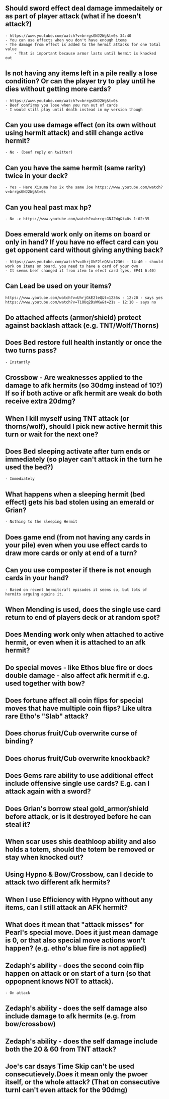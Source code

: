 ## Should sword effect deal damage immedaitely or as part of player attack (what if he doesn't attack?)

    - https://www.youtube.com/watch?v=brrgsGNJ2Wg&t=0s 34:40
    - You can use effects when you don't have enough items
    - The damage from effect is added to the hermit attacks for one total value
    	- That is important because armor lasts until hermit is knocked out

## Is not having any items left in a pile really a lose condition? Or can the player try to play until he dies without getting more cards?

    - https://www.youtube.com/watch?v=brrgsGNJ2Wg&t=0s
    - Beef confirms you lose when you run out of cards
    - I would still play until death instead in my version though

## Can you use damage effect (on its own without using hermit attack) and still change active hermit?

    - No - (beef reply on twitter)

## Can you have the same hermit (same rarity) twice in your deck?

    - Yes - Here Xisuma has 2x the same Joe https://www.youtube.com/watch?v=brrgsGNJ2Wg&t=0s

## Can you heal past max hp?

    - No -> https://www.youtube.com/watch?v=brrgsGNJ2Wg&t=0s 1:02:35

## Does emerald work only on items on board or only in hand? If you have no effect card can you get opponent card without giving anything back?

    - https://www.youtube.com/watch?v=UhrjGkE2leQ&t=1236s - 14:40 - should work on items on board, you need to have a card of your own
    - It seems beef changed it from item to efect card (yes, EP41 6:40)

## Can Lead be used on your items?

    https://www.youtube.com/watch?v=UhrjGkE2leQ&t=1236s - 12:20 - says yes
    https://www.youtube.com/watch?v=TiOUq2DsWKw&t=21s - 12:10 - says no

## Do attached affects (armor/shield) protect against backlash attack (e.g. TNT/Wolf/Thorns)

## Does Bed restore full health instantly or once the two turns pass?

    - Instantly

## Crossbow - Are weaknesses applied to the damage to afk hermits (so 30dmg instead of 10?) If so if both active or afk hermit are weak do both receive extra 20dmg?

## When I kill myself using TNT attack (or thorns/wolf), should I pick new active hermit this turn or wait for the next one?

## Does Bed sleeping activate after turn ends or immediately (so player can't attack in the turn he used the bed?)

    - Immediately

## What happens when a sleeping hermit (bed effect) gets his bad stolen using an emerald or Grian?

    - Nothing to the sleeping Hermit

## Does game end (from not having any cards in your pile) even when you use effect cards to draw more cards or only at end of a turn?

## Can you use composter if there is not enough cards in your hand?

    - Based on recent hermitcraft episodes it seems so, but lots of hermits arguing agains it.

## When Mending is used, does the single use card return to end of players deck or at random spot?

## Does Mending work only when attached to active hermit, or even when it is attached to an afk hermit?

## Do special moves - like Ethos blue fire or docs double damage - also affect afk hermit if e.g. used together with bow?

## Does fortune affect all coin flips for special moves that have multiple coin flips? Like ultra rare Etho's "Slab" attack?

## Does chorus fruit/Cub overwrite curse of binding?

## Does chorus fruit/Cub overwrite knockback?

## Does Gems rare ability to use additional effect include offensive single use cards? E.g. can I attack again with a sword?

## Does Grian's borrow steal gold_armor/shield before attack, or is it destroyed before he can steal it?

## When scar uses shis deathloop ability and also holds a totem, should the totem be removed or stay when knocked out?

## Using Hypno & Bow/Crossbow, can I decide to attack two different afk hermits?

## When I use Efficiency with Hypno without any items, can I still attack an AFK hermit?

## What does it mean that "attack misses" for Pearl's special move. Does it just mean damage is 0, or that also special move actions won't happen? (e.g. etho's blue fire is not applied)

## Zedaph's ability - does the second coin flip happen on attack or on start of a turn (so that oppopnent knows NOT to attack).

    - On attack

## Zedaph's ability - does the self damage also include damage to afk hermits (e.g. from bow/crossbow)

## Zedaph's ability - does the self damage include both the 20 & 60 from TNT attack?

## Joe's car dsays Time Skip can't be used consecutievely.Does it mean only the pwoer itself, or the whole attack? (That on consecutive turnI can't even attack for the 90dmg)
